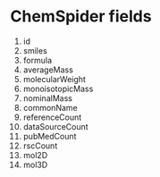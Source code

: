 
# ChemSpider fields

1. id
2. smiles
3. formula
4. averageMass
5. molecularWeight
6. monoisotopicMass
7. nominalMass
8. commonName
9. referenceCount
10. dataSourceCount
11. pubMedCount
12. rscCount
13. mol2D
14. mol3D
